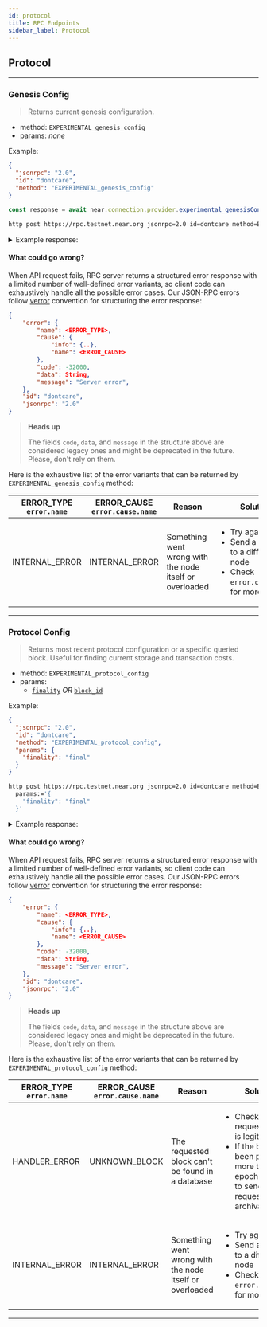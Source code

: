 ```yaml
---
id: protocol
title: RPC Endpoints
sidebar_label: Protocol
---
```


## Protocol

---

### Genesis Config

> Returns current genesis configuration.

- method: `EXPERIMENTAL_genesis_config`
- params: _none_

Example:

<!--DOCUSAURUS_CODE_TABS-->

<!--JSON-->

```json
{
  "jsonrpc": "2.0",
  "id": "dontcare",
  "method": "EXPERIMENTAL_genesis_config"
}
```

<!--JavaScript-->

```js
const response = await near.connection.provider.experimental_genesisConfig();
```

<!--HTTPie-->

```bash
http post https://rpc.testnet.near.org jsonrpc=2.0 id=dontcare method=EXPERIMENTAL_genesis_config
```

<!--END_DOCUSAURUS_CODE_TABS-->

<details>
<summary>Example response: </summary>
<p>

```json
{
  "jsonrpc": "2.0",
  "result": {
    "protocol_version": 29,
    "genesis_time": "2020-07-31T03:39:42.911378Z",
    "chain_id": "testnet",
    "genesis_height": 10885359,
    "num_block_producer_seats": 100,
    "num_block_producer_seats_per_shard": [100],
    "avg_hidden_validator_seats_per_shard": [0],
    "dynamic_resharding": false,
    "protocol_upgrade_stake_threshold": [4, 5],
    "protocol_upgrade_num_epochs": 2,
    "epoch_length": 43200,
    "gas_limit": 1000000000000000,
    "min_gas_price": "5000",
    "max_gas_price": "10000000000000000000000",
    "block_producer_kickout_threshold": 80,
    "chunk_producer_kickout_threshold": 90,
    "online_min_threshold": [90, 100],
    "online_max_threshold": [99, 100],
    "gas_price_adjustment_rate": [1, 100],
    "runtime_config": {
      "storage_amount_per_byte": "90949470177292823791",
      "transaction_costs": {
        "action_receipt_creation_config": {
          "send_sir": 108059500000,
          "send_not_sir": 108059500000,
          "execution": 108059500000
        },
        "data_receipt_creation_config": {
          "base_cost": {
            "send_sir": 4697339419375,
            "send_not_sir": 4697339419375,
            "execution": 4697339419375
          },
          "cost_per_byte": {
            "send_sir": 59357464,
            "send_not_sir": 59357464,
            "execution": 59357464
          }
        },
        "action_creation_config": {
          "create_account_cost": {
            "send_sir": 99607375000,
            "send_not_sir": 99607375000,
            "execution": 99607375000
          },
          "deploy_contract_cost": {
            "send_sir": 184765750000,
            "send_not_sir": 184765750000,
            "execution": 184765750000
          },
          "deploy_contract_cost_per_byte": {
            "send_sir": 6812999,
            "send_not_sir": 6812999,
            "execution": 6812999
          },
          "function_call_cost": {
            "send_sir": 2319861500000,
            "send_not_sir": 2319861500000,
            "execution": 2319861500000
          },
          "function_call_cost_per_byte": {
            "send_sir": 2235934,
            "send_not_sir": 2235934,
            "execution": 2235934
          },
          "transfer_cost": {
            "send_sir": 115123062500,
            "send_not_sir": 115123062500,
            "execution": 115123062500
          },
          "stake_cost": {
            "send_sir": 141715687500,
            "send_not_sir": 141715687500,
            "execution": 102217625000
          },
          "add_key_cost": {
            "full_access_cost": {
              "send_sir": 101765125000,
              "send_not_sir": 101765125000,
              "execution": 101765125000
            },
            "function_call_cost": {
              "send_sir": 102217625000,
              "send_not_sir": 102217625000,
              "execution": 102217625000
            },
            "function_call_cost_per_byte": {
              "send_sir": 1925331,
              "send_not_sir": 1925331,
              "execution": 1925331
            }
          },
          "delete_key_cost": {
            "send_sir": 94946625000,
            "send_not_sir": 94946625000,
            "execution": 94946625000
          },
          "delete_account_cost": {
            "send_sir": 147489000000,
            "send_not_sir": 147489000000,
            "execution": 147489000000
          }
        },
        "storage_usage_config": {
          "num_bytes_account": 100,
          "num_extra_bytes_record": 40
        },
        "burnt_gas_reward": [3, 10],
        "pessimistic_gas_price_inflation_ratio": [103, 100]
      },
      "wasm_config": {
        "ext_costs": {
          "base": 264768111,
          "contract_compile_base": 35445963,
          "contract_compile_bytes": 216750,
          "read_memory_base": 2609863200,
          "read_memory_byte": 3801333,
          "write_memory_base": 2803794861,
          "write_memory_byte": 2723772,
          "read_register_base": 2517165186,
          "read_register_byte": 98562,
          "write_register_base": 2865522486,
          "write_register_byte": 3801564,
          "utf8_decoding_base": 3111779061,
          "utf8_decoding_byte": 291580479,
          "utf16_decoding_base": 3543313050,
          "utf16_decoding_byte": 163577493,
          "sha256_base": 4540970250,
          "sha256_byte": 24117351,
          "keccak256_base": 5879491275,
          "keccak256_byte": 21471105,
          "keccak512_base": 5811388236,
          "keccak512_byte": 36649701,
          "log_base": 3543313050,
          "log_byte": 13198791,
          "storage_write_base": 64196736000,
          "storage_write_key_byte": 70482867,
          "storage_write_value_byte": 31018539,
          "storage_write_evicted_byte": 32117307,
          "storage_read_base": 56356845750,
          "storage_read_key_byte": 30952533,
          "storage_read_value_byte": 5611005,
          "storage_remove_base": 53473030500,
          "storage_remove_key_byte": 38220384,
          "storage_remove_ret_value_byte": 11531556,
          "storage_has_key_base": 54039896625,
          "storage_has_key_byte": 30790845,
          "storage_iter_create_prefix_base": 0,
          "storage_iter_create_prefix_byte": 0,
          "storage_iter_create_range_base": 0,
          "storage_iter_create_from_byte": 0,
          "storage_iter_create_to_byte": 0,
          "storage_iter_next_base": 0,
          "storage_iter_next_key_byte": 0,
          "storage_iter_next_value_byte": 0,
          "touching_trie_node": 16101955926,
          "promise_and_base": 1465013400,
          "promise_and_per_promise": 5452176,
          "promise_return": 560152386,
          "validator_stake_base": 911834726400,
          "validator_total_stake_base": 911834726400
        },
        "grow_mem_cost": 1,
        "regular_op_cost": 3856371,
        "limit_config": {
          "max_gas_burnt": 200000000000000,
          "max_gas_burnt_view": 200000000000000,
          "max_stack_height": 16384,
          "initial_memory_pages": 1024,
          "max_memory_pages": 2048,
          "registers_memory_limit": 1073741824,
          "max_register_size": 104857600,
          "max_number_registers": 100,
          "max_number_logs": 100,
          "max_total_log_length": 16384,
          "max_total_prepaid_gas": 300000000000000,
          "max_actions_per_receipt": 100,
          "max_number_bytes_method_names": 2000,
          "max_length_method_name": 256,
          "max_arguments_length": 4194304,
          "max_length_returned_data": 4194304,
          "max_contract_size": 4194304,
          "max_length_storage_key": 4194304,
          "max_length_storage_value": 4194304,
          "max_promises_per_function_call_action": 1024,
          "max_number_input_data_dependencies": 128
        }
      },
      "account_creation_config": {
        "min_allowed_top_level_account_length": 0,
        "registrar_account_id": "registrar"
      }
    },
    "validators": [
      {
        "account_id": "node0",
        "public_key": "ed25519:7PGseFbWxvYVgZ89K1uTJKYoKetWs7BJtbyXDzfbAcqX",
        "amount": "1000000000000000000000000000000"
      },
      {
        "account_id": "node1",
        "public_key": "ed25519:6DSjZ8mvsRZDvFqFxo8tCKePG96omXW7eVYVSySmDk8e",
        "amount": "1000000000000000000000000000000"
      },
      {
        "account_id": "node2",
        "public_key": "ed25519:GkDv7nSMS3xcqA45cpMvFmfV1o4fRF6zYo1JRR6mNqg5",
        "amount": "1000000000000000000000000000000"
      },
      {
        "account_id": "node3",
        "public_key": "ed25519:ydgzeXHJ5Xyt7M1gXLxqLBW1Ejx6scNV5Nx2pxFM8su",
        "amount": "1000000000000000000000000000000"
      }
    ],
    "transaction_validity_period": 86400,
    "protocol_reward_rate": [1, 10],
    "max_inflation_rate": [1, 20],
    "total_supply": "1031467299046044096035532756810080",
    "num_blocks_per_year": 31536000,
    "protocol_treasury_account": "near",
    "fishermen_threshold": "10000000000000000000",
    "minimum_stake_divisor": 10
  },
  "id": "dontcare"
}
```

</p>
</details>

#### What could go wrong?

When API request fails, RPC server returns a structured error response with a limited number of well-defined error variants, so client code can exhaustively handle all the possible error cases. Our JSON-RPC errors follow [verror](https://github.com/joyent/node-verror) convention for structuring the error response:


```json
{
    "error": {
        "name": <ERROR_TYPE>,
        "cause": {
            "info": {..},
            "name": <ERROR_CAUSE>
        },
        "code": -32000,
        "data": String,
        "message": "Server error",
    },
    "id": "dontcare",
    "jsonrpc": "2.0"
}
```

> **Heads up**
>
> The fields `code`, `data`, and `message` in the structure above are considered legacy ones and might be deprecated in the future. Please, don't rely on them.

Here is the exhaustive list of the error variants that can be returned by `EXPERIMENTAL_genesis_config` method:

<table>
  <thead>
    <tr>
      <th>
        ERROR_TYPE<br />
        <code>error.name</code>
      </th>
      <th>ERROR_CAUSE<br /><code>error.cause.name</code></th>
      <th>Reason</th>
      <th>Solution</th>
    </tr>
  </thead>
  <tbody>
    <tr>
      <td>INTERNAL_ERROR</td>
      <td>INTERNAL_ERROR</td>
      <td>Something went wrong with the node itself or overloaded</td>
      <td>
        <ul>
          <li>Try again later</li>
          <li>Send a request to a different node</li>
          <li>Check <code>error.cause.info</code> for more details</li>
        </ul>
      </td>
    </tr>
  </tbody>
</table>

---

### Protocol Config

> Returns most recent protocol configuration or a specific queried block. Useful for finding current storage and transaction costs.

- method: `EXPERIMENTAL_protocol_config`
- params:
  - [`finality`](/docs/api/rpc#using-finality-param) _OR_ [`block_id`](/docs/api/rpc#using-block_id-param)

Example:

<!--DOCUSAURUS_CODE_TABS-->

<!--JSON-->

```json
{
  "jsonrpc": "2.0",
  "id": "dontcare",
  "method": "EXPERIMENTAL_protocol_config",
  "params": {
    "finality": "final"
  }
}
```

<!--HTTPie-->

```bash
http post https://rpc.testnet.near.org jsonrpc=2.0 id=dontcare method=EXPERIMENTAL_protocol_config \
  params:='{
    "finality": "final"
  }'
```

<!--END_DOCUSAURUS_CODE_TABS-->

<details>
<summary>Example response: </summary>
<p>

```json
{
  "jsonrpc": "2.0",
  "result": {
    "protocol_version": 45,
    "genesis_time": "2020-07-31T03:39:42.911378Z",
    "chain_id": "testnet",
    "genesis_height": 42376888,
    "num_block_producer_seats": 200,
    "num_block_producer_seats_per_shard": [200],
    "avg_hidden_validator_seats_per_shard": [0],
    "dynamic_resharding": false,
    "protocol_upgrade_stake_threshold": [4, 5],
    "epoch_length": 43200,
    "gas_limit": 1000000000000000,
    "min_gas_price": "5000",
    "max_gas_price": "10000000000000000000000",
    "block_producer_kickout_threshold": 80,
    "chunk_producer_kickout_threshold": 90,
    "online_min_threshold": [90, 100],
    "online_max_threshold": [99, 100],
    "gas_price_adjustment_rate": [1, 100],
    "runtime_config": {
      "storage_amount_per_byte": "10000000000000000000",
      "transaction_costs": {
        "action_receipt_creation_config": {
          "send_sir": 108059500000,
          "send_not_sir": 108059500000,
          "execution": 108059500000
        },
        "data_receipt_creation_config": {
          "base_cost": {
            "send_sir": 4697339419375,
            "send_not_sir": 4697339419375,
            "execution": 4697339419375
          },
          "cost_per_byte": {
            "send_sir": 59357464,
            "send_not_sir": 59357464,
            "execution": 59357464
          }
        },
        "action_creation_config": {
          "create_account_cost": {
            "send_sir": 99607375000,
            "send_not_sir": 99607375000,
            "execution": 99607375000
          },
          "deploy_contract_cost": {
            "send_sir": 184765750000,
            "send_not_sir": 184765750000,
            "execution": 184765750000
          },
          "deploy_contract_cost_per_byte": {
            "send_sir": 6812999,
            "send_not_sir": 6812999,
            "execution": 6812999
          },
          "function_call_cost": {
            "send_sir": 2319861500000,
            "send_not_sir": 2319861500000,
            "execution": 2319861500000
          },
          "function_call_cost_per_byte": {
            "send_sir": 2235934,
            "send_not_sir": 2235934,
            "execution": 2235934
          },
          "transfer_cost": {
            "send_sir": 115123062500,
            "send_not_sir": 115123062500,
            "execution": 115123062500
          },
          "stake_cost": {
            "send_sir": 141715687500,
            "send_not_sir": 141715687500,
            "execution": 102217625000
          },
          "add_key_cost": {
            "full_access_cost": {
              "send_sir": 101765125000,
              "send_not_sir": 101765125000,
              "execution": 101765125000
            },
            "function_call_cost": {
              "send_sir": 102217625000,
              "send_not_sir": 102217625000,
              "execution": 102217625000
            },
            "function_call_cost_per_byte": {
              "send_sir": 1925331,
              "send_not_sir": 1925331,
              "execution": 1925331
            }
          },
          "delete_key_cost": {
            "send_sir": 94946625000,
            "send_not_sir": 94946625000,
            "execution": 94946625000
          },
          "delete_account_cost": {
            "send_sir": 147489000000,
            "send_not_sir": 147489000000,
            "execution": 147489000000
          }
        },
        "storage_usage_config": {
          "num_bytes_account": 100,
          "num_extra_bytes_record": 40
        },
        "burnt_gas_reward": [3, 10],
        "pessimistic_gas_price_inflation_ratio": [103, 100]
      },
      "wasm_config": {
        "ext_costs": {
          "base": 264768111,
          "contract_compile_base": 35445963,
          "contract_compile_bytes": 216750,
          "read_memory_base": 2609863200,
          "read_memory_byte": 3801333,
          "write_memory_base": 2803794861,
          "write_memory_byte": 2723772,
          "read_register_base": 2517165186,
          "read_register_byte": 98562,
          "write_register_base": 2865522486,
          "write_register_byte": 3801564,
          "utf8_decoding_base": 3111779061,
          "utf8_decoding_byte": 291580479,
          "utf16_decoding_base": 3543313050,
          "utf16_decoding_byte": 163577493,
          "sha256_base": 4540970250,
          "sha256_byte": 24117351,
          "keccak256_base": 5879491275,
          "keccak256_byte": 21471105,
          "keccak512_base": 5811388236,
          "keccak512_byte": 36649701,
          "log_base": 3543313050,
          "log_byte": 13198791,
          "storage_write_base": 64196736000,
          "storage_write_key_byte": 70482867,
          "storage_write_value_byte": 31018539,
          "storage_write_evicted_byte": 32117307,
          "storage_read_base": 56356845750,
          "storage_read_key_byte": 30952533,
          "storage_read_value_byte": 5611005,
          "storage_remove_base": 53473030500,
          "storage_remove_key_byte": 38220384,
          "storage_remove_ret_value_byte": 11531556,
          "storage_has_key_base": 54039896625,
          "storage_has_key_byte": 30790845,
          "storage_iter_create_prefix_base": 0,
          "storage_iter_create_prefix_byte": 0,
          "storage_iter_create_range_base": 0,
          "storage_iter_create_from_byte": 0,
          "storage_iter_create_to_byte": 0,
          "storage_iter_next_base": 0,
          "storage_iter_next_key_byte": 0,
          "storage_iter_next_value_byte": 0,
          "touching_trie_node": 16101955926,
          "promise_and_base": 1465013400,
          "promise_and_per_promise": 5452176,
          "promise_return": 560152386,
          "validator_stake_base": 911834726400,
          "validator_total_stake_base": 911834726400
        },
        "grow_mem_cost": 1,
        "regular_op_cost": 3856371,
        "limit_config": {
          "max_gas_burnt": 200000000000000,
          "max_gas_burnt_view": 200000000000000,
          "max_stack_height": 16384,
          "initial_memory_pages": 1024,
          "max_memory_pages": 2048,
          "registers_memory_limit": 1073741824,
          "max_register_size": 104857600,
          "max_number_registers": 100,
          "max_number_logs": 100,
          "max_total_log_length": 16384,
          "max_total_prepaid_gas": 300000000000000,
          "max_actions_per_receipt": 100,
          "max_number_bytes_method_names": 2000,
          "max_length_method_name": 256,
          "max_arguments_length": 4194304,
          "max_length_returned_data": 4194304,
          "max_contract_size": 4194304,
          "max_length_storage_key": 4194304,
          "max_length_storage_value": 4194304,
          "max_promises_per_function_call_action": 1024,
          "max_number_input_data_dependencies": 128
        }
      },
      "account_creation_config": {
        "min_allowed_top_level_account_length": 0,
        "registrar_account_id": "registrar"
      }
    },
    "transaction_validity_period": 86400,
    "protocol_reward_rate": [1, 10],
    "max_inflation_rate": [1, 20],
    "num_blocks_per_year": 31536000,
    "protocol_treasury_account": "near",
    "fishermen_threshold": "340282366920938463463374607431768211455",
    "minimum_stake_divisor": 10
  },
  "id": "dontcare"
}
```

</p>
</details>

#### What could go wrong?

When API request fails, RPC server returns a structured error response with a limited number of well-defined error variants, so client code can exhaustively handle all the possible error cases. Our JSON-RPC errors follow [verror](https://github.com/joyent/node-verror) convention for structuring the error response:


```json
{
    "error": {
        "name": <ERROR_TYPE>,
        "cause": {
            "info": {..},
            "name": <ERROR_CAUSE>
        },
        "code": -32000,
        "data": String,
        "message": "Server error",
    },
    "id": "dontcare",
    "jsonrpc": "2.0"
}
```

> **Heads up**
>
> The fields `code`, `data`, and `message` in the structure above are considered legacy ones and might be deprecated in the future. Please, don't rely on them.

Here is the exhaustive list of the error variants that can be returned by `EXPERIMENTAL_protocol_config` method:

<table>
  <thead>
    <tr>
      <th>
        ERROR_TYPE<br />
        <code>error.name</code>
      </th>
      <th>ERROR_CAUSE<br /><code>error.cause.name</code></th>
      <th>Reason</th>
      <th>Solution</th>
    </tr>
  </thead>
  <tbody>
    <tr>
      <td>HANDLER_ERROR</td>
      <td>UNKNOWN_BLOCK</td>
      <td>The requested block can't be found in a database</td>
      <td>
        <ul>
          <li>Check that the requested block is legit</li>
          <li>If the block had been produced more than 5 epochs ago, try to send your request to an archival node</li>
        </ul>
      </td>
    </tr>
    <tr>
      <td>INTERNAL_ERROR</td>
      <td>INTERNAL_ERROR</td>
      <td>Something went wrong with the node itself or overloaded</td>
      <td>
        <ul>
          <li>Try again later</li>
          <li>Send a request to a different node</li>
          <li>Check <code>error.cause.info</code> for more details</li>
        </ul>
      </td>
    </tr>
  </tbody>
</table>

---
